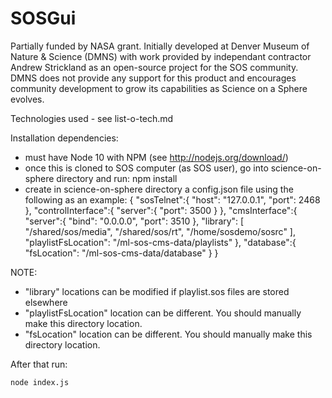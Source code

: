 SOSGui
======
Partially funded by NASA grant.  Initially developed at Denver Museum of Nature & Science (DMNS) with work provided by independant contractor Andrew Strickland as an open-source project for the SOS community.  DMNS does not provide any support for this product and encourages community development to grow its capabilities as Science on a Sphere evolves.

Technologies used - see list-o-tech.md

Installation dependencies:
- must have Node 10 with NPM (see http://nodejs.org/download/)
- once this is cloned to SOS computer (as SOS user), go into science-on-sphere directory and run: npm install
- create in science-on-sphere directory a config.json file using the following as an example:
 {
        "sosTelnet":{
            "host": "127.0.0.1",
            "port": 2468
        },
        "controlInterface":{
            "server":{
                "port": 3500
            }
        },
        "cmsInterface":{
            "server":{
                "bind": "0.0.0.0",
                "port": 3510
            },
            "library": [
                "/shared/sos/media",
                "/shared/sos/rt",
                "/home/sosdemo/sosrc"
            ],
            "playlistFsLocation": "/ml-sos-cms-data/playlists"
        },
        "database":{
            "fsLocation": "/ml-sos-cms-data/database"
        }
    }

NOTE: 
- "library" locations can be modified if playlist.sos files are stored elsewhere
- "playlistFsLocation" location can be different.  You should manually make this directory location.
- "fsLocation" location can be different.  You should manually make this directory location.

After that run:

    node index.js
